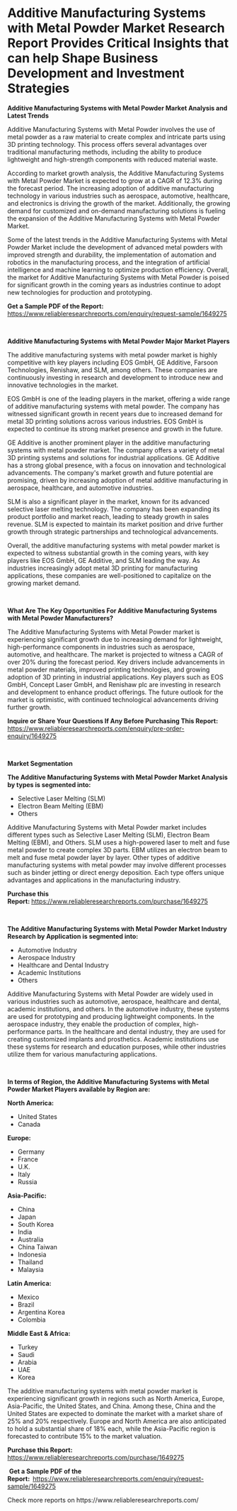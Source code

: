<p><h1>Additive Manufacturing Systems with Metal Powder Market Research Report Provides Critical Insights that can help Shape Business Development and Investment Strategies</h1></p><p><strong>Additive Manufacturing Systems with Metal Powder Market Analysis and Latest Trends</strong></p>
<p><p>Additive Manufacturing Systems with Metal Powder involves the use of metal powder as a raw material to create complex and intricate parts using 3D printing technology. This process offers several advantages over traditional manufacturing methods, including the ability to produce lightweight and high-strength components with reduced material waste.</p><p>According to market growth analysis, the Additive Manufacturing Systems with Metal Powder Market is expected to grow at a CAGR of 12.3% during the forecast period. The increasing adoption of additive manufacturing technology in various industries such as aerospace, automotive, healthcare, and electronics is driving the growth of the market. Additionally, the growing demand for customized and on-demand manufacturing solutions is fueling the expansion of the Additive Manufacturing Systems with Metal Powder Market.</p><p>Some of the latest trends in the Additive Manufacturing Systems with Metal Powder Market include the development of advanced metal powders with improved strength and durability, the implementation of automation and robotics in the manufacturing process, and the integration of artificial intelligence and machine learning to optimize production efficiency. Overall, the market for Additive Manufacturing Systems with Metal Powder is poised for significant growth in the coming years as industries continue to adopt new technologies for production and prototyping.</p></p>
<p><strong>Get a Sample PDF of the Report:&nbsp;</strong> <a href="https://www.reliableresearchreports.com/enquiry/request-sample/1649275">https://www.reliableresearchreports.com/enquiry/request-sample/1649275</a></p>
<p>&nbsp;</p>
<p><strong>Additive Manufacturing Systems with Metal Powder Major Market Players</strong></p>
<p><p>The additive manufacturing systems with metal powder market is highly competitive with key players including EOS GmbH, GE Additive, Farsoon Technologies, Renishaw, and SLM, among others. These companies are continuously investing in research and development to introduce new and innovative technologies in the market. </p><p>EOS GmbH is one of the leading players in the market, offering a wide range of additive manufacturing systems with metal powder. The company has witnessed significant growth in recent years due to increased demand for metal 3D printing solutions across various industries. EOS GmbH is expected to continue its strong market presence and growth in the future.</p><p>GE Additive is another prominent player in the additive manufacturing systems with metal powder market. The company offers a variety of metal 3D printing systems and solutions for industrial applications. GE Additive has a strong global presence, with a focus on innovation and technological advancements. The company's market growth and future potential are promising, driven by increasing adoption of metal additive manufacturing in aerospace, healthcare, and automotive industries.</p><p>SLM is also a significant player in the market, known for its advanced selective laser melting technology. The company has been expanding its product portfolio and market reach, leading to steady growth in sales revenue. SLM is expected to maintain its market position and drive further growth through strategic partnerships and technological advancements.</p><p>Overall, the additive manufacturing systems with metal powder market is expected to witness substantial growth in the coming years, with key players like EOS GmbH, GE Additive, and SLM leading the way. As industries increasingly adopt metal 3D printing for manufacturing applications, these companies are well-positioned to capitalize on the growing market demand.</p></p>
<p>&nbsp;</p>
<p><strong>What Are The Key Opportunities For Additive Manufacturing Systems with Metal Powder Manufacturers?</strong></p>
<p><p>The Additive Manufacturing Systems with Metal Powder market is experiencing significant growth due to increasing demand for lightweight, high-performance components in industries such as aerospace, automotive, and healthcare. The market is projected to witness a CAGR of over 20% during the forecast period. Key drivers include advancements in metal powder materials, improved printing technologies, and growing adoption of 3D printing in industrial applications. Key players such as EOS GmbH, Concept Laser GmbH, and Renishaw plc are investing in research and development to enhance product offerings. The future outlook for the market is optimistic, with continued technological advancements driving further growth.</p></p>
<p><strong>Inquire or Share Your Questions If Any Before Purchasing This Report:</strong> <a href="https://www.reliableresearchreports.com/enquiry/pre-order-enquiry/1649275">https://www.reliableresearchreports.com/enquiry/pre-order-enquiry/1649275</a></p>
<p>&nbsp;</p>
<p><strong>Market Segmentation</strong></p>
<p><strong>The Additive Manufacturing Systems with Metal Powder Market Analysis by types is segmented into:</strong></p>
<p><ul><li>Selective Laser Melting (SLM)</li><li>Electron Beam Melting (EBM)</li><li>Others</li></ul></p>
<p><p>Additive Manufacturing Systems with Metal Powder market includes different types such as Selective Laser Melting (SLM), Electron Beam Melting (EBM), and Others. SLM uses a high-powered laser to melt and fuse metal powder to create complex 3D parts. EBM utilizes an electron beam to melt and fuse metal powder layer by layer. Other types of additive manufacturing systems with metal powder may involve different processes such as binder jetting or direct energy deposition. Each type offers unique advantages and applications in the manufacturing industry.</p></p>
<p><strong>Purchase this Report:&nbsp;</strong><a href="https://www.reliableresearchreports.com/purchase/1649275">https://www.reliableresearchreports.com/purchase/1649275</a></p>
<p>&nbsp;</p>
<p><strong>The Additive Manufacturing Systems with Metal Powder Market Industry Research by Application is segmented into:</strong></p>
<p><ul><li>Automotive Industry</li><li>Aerospace Industry</li><li>Healthcare and Dental Industry</li><li>Academic Institutions</li><li>Others</li></ul></p>
<p><p>Additive Manufacturing Systems with Metal Powder are widely used in various industries such as automotive, aerospace, healthcare and dental, academic institutions, and others. In the automotive industry, these systems are used for prototyping and producing lightweight components. In the aerospace industry, they enable the production of complex, high-performance parts. In the healthcare and dental industry, they are used for creating customized implants and prosthetics. Academic institutions use these systems for research and education purposes, while other industries utilize them for various manufacturing applications.</p></p>
<p>&nbsp;</p>
<p><strong>In terms of Region, the Additive Manufacturing Systems with Metal Powder Market Players available by Region are:</strong></p>
<p>
    <p> <strong> North America: </strong>
        <ul>
            <li>United States</li>
            <li>Canada</li>
        </ul>
        </p> 
    <p> <strong> Europe: </strong>
        <ul>
            <li>Germany</li>
            <li>France</li>
            <li>U.K.</li>
            <li>Italy</li>
            <li>Russia</li>
        </ul>
        </p> 
    <p> <strong> Asia-Pacific: </strong>
        <ul>
            <li>China</li>
            <li>Japan</li>
            <li>South Korea</li>
            <li>India</li>
            <li>Australia</li>
            <li>China Taiwan</li>
            <li>Indonesia</li>
            <li>Thailand</li>
            <li>Malaysia</li>
        </ul>
        </p> 
    <p> <strong> Latin America: </strong>
        <ul>
            <li>Mexico</li>
            <li>Brazil</li>
            <li>Argentina Korea</li>
            <li>Colombia</li>
        </ul>
        </p> 
    <p> <strong> Middle East & Africa: </strong>
        <ul>
            <li>Turkey</li>
            <li>Saudi</li>
            <li>Arabia</li>
            <li>UAE</li>
            <li>Korea</li>
        </ul>
    </p>
    </p>
<p><p>The additive manufacturing systems with metal powder market is experiencing significant growth in regions such as North America, Europe, Asia-Pacific, the United States, and China. Among these, China and the United States are expected to dominate the market with a market share of 25% and 20% respectively. Europe and North America are also anticipated to hold a substantial share of 18% each, while the Asia-Pacific region is forecasted to contribute 15% to the market valuation.</p></p>
<p><strong>Purchase this Report: </strong><a href="https://www.reliableresearchreports.com/purchase/1649275">https://www.reliableresearchreports.com/purchase/1649275</a></p>
<p>&nbsp;<strong>Get a Sample PDF of the Report:&nbsp;&nbsp;</strong><a href="https://www.reliableresearchreports.com/enquiry/request-sample/1649275">https://www.reliableresearchreports.com/enquiry/request-sample/1649275</a></p>
<p><strong></strong></p>
<p>Check more reports on https://www.reliableresearchreports.com/</p>